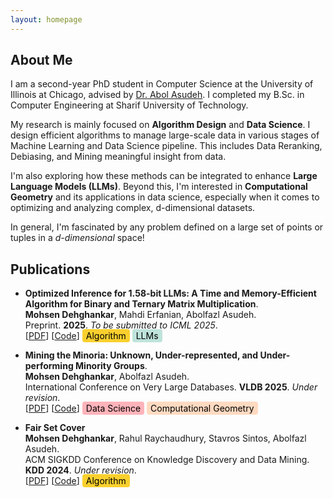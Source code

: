 ```yaml
---
layout: homepage
---
```


## About Me

I am a second-year PhD student in Computer Science at the University of Illinois at Chicago, 
advised by [Dr. Abol Asudeh](https://asudeh.github.io/). I completed my B.Sc. in Computer Engineering at Sharif University of Technology.


My research is mainly focused on **Algorithm Design** and **Data Science**. 
I design efficient algorithms to manage large-scale data in various stages of Machine Learning and Data Science pipeline. 
This includes Data Reranking, Debiasing, and Mining meaningful insight from data. 
<!-- I explore the integration of **large language models (LLMs)** and **Computation Geometry** within data science tasks, particularly in optimizing and analyzing complex datasets in high-dimensional spaces. -->
I'm also exploring how these methods can be integrated to enhance **Large Language Models (LLMs)**.
Beyond this, I'm interested in **Computational Geometry** and its applications in data science, especially when it comes to optimizing and analyzing complex, d-dimensional datasets.

In general, I'm fascinated by any problem defined on a large set of points or tuples in a _d-dimensional_ space!


<!-- ## Research Interests

- **Computer Vision:** image recognition, image generation, video captioning
- **Machine Learning:** meta-learning, incremental learning, transfer learning

## News

- **[Feb 2020]** Our paper about incremental learning is accepted to [CVPR 2020](http://cvpr2020.thecvf.com/).
- **[Feb 2020]** We will host the [ACM Multimedia Asia 2020](https://mmasia2020.org/) conference in Singapore!
- **[Sep 2019]** Our paper about few-shot learning is accepted to [NeurIPS 2019](https://nips.cc/Conferences/2019).
- **[Mar 2019]** Our paper about few-shot learning is accepted to [CVPR 2019](http://cvpr2019.thecvf.com/).
-->

## Publications

- **Optimized Inference for 1.58-bit LLMs: A Time and Memory-Efficient Algorithm for Binary and Ternary Matrix Multiplication**.
  <br>
  **Mohsen Dehghankar**, Mahdi Erfanian, Abolfazl Asudeh.
  <br>
  Preprint. **2025**. *To be submitted to ICML 2025*.
  <br>
  [[PDF](TBD)] [[Code](https://github.com/UIC-InDeXLab/RSR)] 
  <span style="background-color: #FAD02E; color: black; padding: 2px 6px; border-radius: 4px;">Algorithm</span>
  <span style="background-color: #BEE3DB; color: black; padding: 2px 6px; border-radius: 4px;">LLMs</span>

- **Mining the Minoria: Unknown, Under-represented, and Under-performing Minority Groups**.
  <br>
  **Mohsen Dehghankar**, Abolfazl Asudeh.
  <br>
  International Conference on Very Large Databases. **VLDB 2025**. *Under revision*.
  <br>
  [[PDF](https://arxiv.org/abs/2411.04761)] [[Code](https://github.com/UIC-InDeXLab/Mining_U3Ms)]
  <span style="background-color: #FFB3BA; color: black; padding: 2px 6px; border-radius: 4px;">Data Science</span>
  <span style="background-color: #FFDAC1; color: black; padding: 2px 6px; border-radius: 4px;">Computational Geometry</span>


- **Fair Set Cover**
  <br>
  **Mohsen Dehghankar**, Rahul Raychaudhury, Stavros Sintos, Abolfazl Asudeh.
  <br>
  ACM SIGKDD Conference on Knowledge Discovery and Data Mining. **KDD 2024**. *Under revision*.
  <br>
  [[PDF](https://arxiv.org/abs/2405.11639)] [[Code](https://github.com/UIC-InDeXLab/fair_set_cover)] 
  <span style="background-color: #FAD02E; color: black; padding: 2px 6px; border-radius: 4px;">Algorithm</span>

<!--
## Selected Talks

- **Learning to Self-Train for Semi-Supervised Few-Shot Classification**
  <br>
  NeurIPS Official Meetups
  <br>
  Beijing, China, December 2019 [[Slides](https://people.mpi-inf.mpg.de/~yaliu/files/learning-to-self-train-slides.pdf)]

- **Multi-Class Incremental Learning**
  <br>
  School of Computer Science and Engineering, Nanyang Technological University
  <br>
  Singapore, July 2019 [[Slides](https://people.mpi-inf.mpg.de/~yaliu/files/multi-class-incremental-learning.pdf)]

- **Meta-Transfer Learning for Few-Shot Learning**
  <br>
  School of Computing, National University of Singapore
  <br>
  Singapore, April 2019 [[Slides](https://people.mpi-inf.mpg.de/~yaliu/files/meta-transfer-learning-slides.pdf)]

## Services

- Co-organizer: [ACM MM Asia 2020](https://mmasia2020.org/).
- Conference Reviewers: [NeurIPS 2020](https://neurips.cc/Conferences/2020), and [CVPR 2020](http://cvpr2020.thecvf.com/).
- Journal Reviewers: [T-PAMI](https://ieeexplore.ieee.org/xpl/RecentIssue.jsp?punumber=34), and [IJCV](https://www.springer.com/journal/11263). -->
